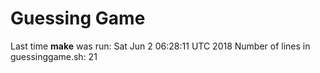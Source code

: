 # Guessing Game
Last time **make** was run: 
Sat Jun  2 06:28:11 UTC 2018
Number of lines in guessinggame.sh: 
21
